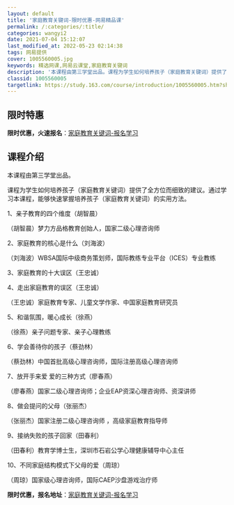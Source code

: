 ```yaml
---
layout: default
title: '家庭教育关键词-限时优惠-网易精品课'
permalink: /:categories/:title/
categories: wangyi2
date: 2021-07-04 15:12:07
last_modified_at: 2022-05-23 02:14:38
tags: 网易提供
cover: 1005560005.jpg
keywords: 精选网课,网易云课堂,家庭教育关键词
description: '本课程由第三学堂出品。课程为学生如何培养孩子（家庭教育关键词）提供了全方位而细致的建议。通过学习本课程，能够快速掌握培养'
classid: 1005560005
targetlink: https://study.163.com/course/introduction/1005560005.htm?share=1&shareId=1025206652&utm_campaign=share&utm_medium=iphoneShare&utm_source=&utm_u=1025206652
---
```


## 限时特惠

**限时优惠，火速报名**：[家庭教育关键词-报名学习](https://study.163.com/course/introduction/1005560005.htm?share=1&shareId=1025206652&utm_campaign=share&utm_medium=iphoneShare&utm_source=&utm_u=1025206652)

## 课程介绍

本课程由第三学堂出品。

课程为学生如何培养孩子（家庭教育关键词）提供了全方位而细致的建议。通过学习本课程，能够快速掌握培养孩子（家庭教育关键词）的实用方法。



1、亲子教育的四个维度（胡智晨）

（胡智晨）梦力方品格教育创始人，国家二级心理咨询师



2、家庭教育的核心是什么（刘海波）

（刘海波）WBSA国际中级商务策划师，国际教练专业平台（ICES）专业教练



3、家庭教育的十大误区（王忠诚）

4、走出家庭教育的误区（王忠诚）

（王忠诚）家庭教育专家、儿童文学作家、中国家庭教育研究员



5、和谐氛围，暖心成长（徐燕）

（徐燕）亲子问题专家、亲子心理教练



6、学会善待你的孩子（蔡劲林）

（蔡劲林）中国首批高级心理咨询师，国际注册高级心理咨询师



7、放开手来爱 爱的三种方式（廖春燕）

（廖春燕）国家二级心理咨询师；企业EAP资深心理咨询师、资深讲师



8、做会提问的父母（张丽杰）

（张丽杰）国家注册二级心理咨询师 ，高级家庭教育指导师 



9、接纳失败的孩子回家（田春利）

（田春利）教育学博士生，深圳市石岩公学心理健康辅导中心主任



10、不同家庭结构模式下父母的爱（周琼）

（周琼）国家级心理咨询师，国际CAEP沙盘游戏治疗师

**限时优惠，报名地址**：[家庭教育关键词-报名学习](https://study.163.com/course/introduction/1005560005.htm?share=1&shareId=1025206652&utm_campaign=share&utm_medium=iphoneShare&utm_source=&utm_u=1025206652)

